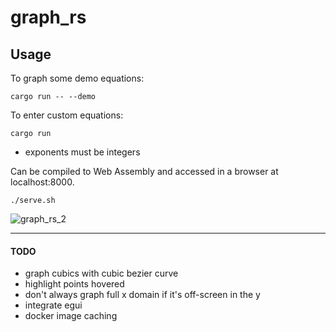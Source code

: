 # graph_rs

## Usage

To graph some demo equations:
```
cargo run -- --demo
```


To enter custom equations:
```
cargo run
```
- exponents must be integers

Can be compiled to Web Assembly and accessed in a browser at localhost:8000.
```
./serve.sh
```

![graph_rs_2](https://github.com/user-attachments/assets/7859fb34-b5bb-42c8-8ea6-66cfb95e900d)


-----------------------

#### TODO
- graph cubics with cubic bezier curve
- highlight points hovered
- don't always graph full x domain if it's off-screen in the y
- integrate egui
- docker image caching

